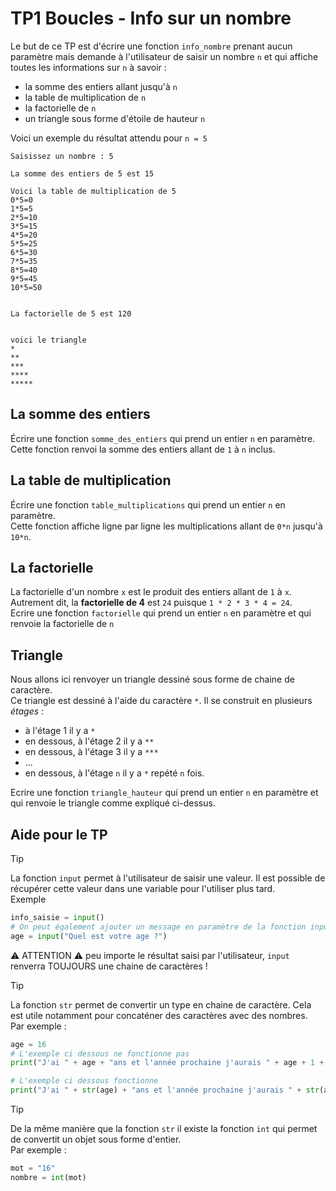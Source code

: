 # TP1 Boucles - Info sur un nombre

Le but de ce TP est d'écrire une fonction `info_nombre` prenant aucun paramètre mais demande à l'utilisateur de saisir un nombre `n` et qui affiche toutes les informations sur `n` à savoir :  
- la somme des entiers allant jusqu'à `n`  
- la table de multiplication de `n`  
- la factorielle de `n`  
- un triangle sous forme d'étoile de hauteur `n`  

Voici un exemple du résultat attendu pour `n = 5` 

```
Saisissez un nombre : 5

La somme des entiers de 5 est 15

Voici la table de multiplication de 5
0*5=0
1*5=5
2*5=10
3*5=15
4*5=20
5*5=25
6*5=30
7*5=35
8*5=40
9*5=45
10*5=50


La factorielle de 5 est 120


voici le triangle
*
**
***
****
*****
```


## La somme des entiers 
Écrire une fonction `somme_des_entiers` qui prend un entier `n` en paramètre.  
Cette fonction renvoi la somme des entiers allant de `1` à `n` inclus.  


## La table de multiplication  
Écrire une fonction `table_multiplications` qui prend un entier `n` en paramètre.  
Cette fonction affiche ligne par ligne les multiplications allant de `0*n` jusqu'à `10*n`.  

## La factorielle  
La factorielle d'un nombre `x` est le produit des entiers allant de `1` à `x`.
Autrement dit, la __factorielle de 4__ est `24` puisque `1 * 2 * 3 * 4 = 24`.  
Ecrire une fonction `factorielle` qui prend un entier `n` en paramètre et qui renvoie la factorielle de `n`

## Triangle  
Nous allons ici renvoyer un triangle dessiné sous forme de chaine de caractère.  
Ce triangle est dessiné à l'aide du caractère `*`. 
Il se construit en plusieurs _étages_ :
- à l'étage 1 il y a `*` 
- en dessous, à l'étage 2 il y a `**` 
- en dessous, à l'étage 3 il y a `***` 
- ...
- en dessous, à l'étage `n` il y a `*` repété `n` fois.  
 
Ecrire une fonction `triangle_hauteur` qui prend un entier `n` en paramètre et qui renvoie le triangle comme expliqué ci-dessus.  


## Aide pour le TP

> [!TIP] 
> La fonction `input` permet à l'utilisateur de saisir une valeur. Il est possible de récupérer cette valeur dans une variable pour l'utiliser plus tard.  
> Exemple 
> ```Python
> info_saisie = input()
> # On peut également ajouter un message en paramètre de la fonction input 
> age = input("Quel est votre age ?")
> ```
> ⚠️ ATTENTION ⚠️ peu importe le résultat saisi par l'utilisateur, `input` renverra TOUJOURS une chaine de caractères ! 


> [!TIP]  
> La fonction `str` permet de convertir un type en chaine de caractère. Cela est utile notamment pour concaténer des caractères avec des nombres.  
> Par exemple : 
> ```Python
> age = 16  
> # L'exemple ci dessous ne fonctionne pas 
> print("J'ai " + age + "ans et l'année prochaine j'aurais " + age + 1 + " ans")
>
> # L'exemple ci dessous fonctionne
> print("J'ai " + str(age) + "ans et l'année prochaine j'aurais " + str(age + 1) + " ans")
> ```

> [!TIP]  
> De la même manière que la fonction `str` il existe la fonction `int` qui permet de convertit un objet sous forme d'entier.  
> Par exemple : 
> ```Python
> mot = "16"
> nombre = int(mot)
> ```

